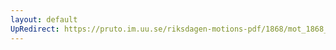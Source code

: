 ```yaml
---
layout: default
UpRedirect: https://pruto.im.uu.se/riksdagen-motions-pdf/1868/mot_1868__ak__153/mot_1868__ak__153-003.pdf
---
```

